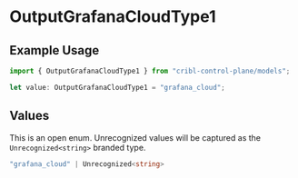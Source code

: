 # OutputGrafanaCloudType1

## Example Usage

```typescript
import { OutputGrafanaCloudType1 } from "cribl-control-plane/models";

let value: OutputGrafanaCloudType1 = "grafana_cloud";
```

## Values

This is an open enum. Unrecognized values will be captured as the `Unrecognized<string>` branded type.

```typescript
"grafana_cloud" | Unrecognized<string>
```